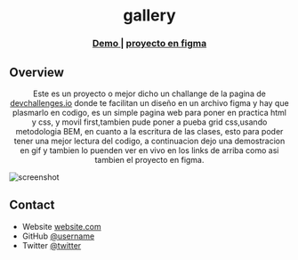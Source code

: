 <!-- Please update value in the {}  -->

<h1 align="center">gallery</h1>



<div align="center">
  <h3>
    <a href="https://https://santy-ramirez.github.io/gallery-challange/">
      Demo
    </a>
    <span> | </span>
    <a href="https://www.figma.com/file/HHzg6Ywq8jamFTB0J4iXKM/my-gallery-challenge">
    proyecto en figma
    </a>
    
  </h3>
</div>

<!-- TABLE OF CONTENTS -->


<!-- OVERVIEW -->

## Overview

<p align="center">
  Este es un proyecto o mejor dicho un challange  de la pagina de <a href="https://devchallenges.io/">devchallenges.io</a> donde te facilitan un diseño en un archivo figma y hay que plasmarlo en codigo, es un simple pagina web para poner en practica html y css, y movil first,tambien pude poner a pueba grid css,usando metodologia BEM, en cuanto a la escritura de las clases, esto para poder tener una mejor lectura del codigo, a continuacion dejo una demostracion en gif y tambien lo puenden ver en vivo en los links de arriba como asi tambien el proyecto en figma.

  </p>

![screenshot](https://github.com/santy-ramirez/assets/blob/main/screenshot_proyectos/gallarychallange.gif)





<!-- This section should list any articles or add-ons/plugins that helps you to complete the project. This is optional but it will help you in the future. For exmpale -->


## Contact

- Website [website.com](https://santidev.com.ar)
- GitHub [@username](https://github.com/santy-ramirez)
- Twitter [@twitter](https://twitter.com/santy__dev)
